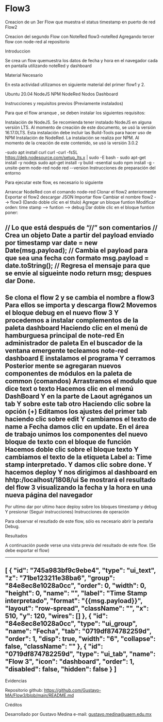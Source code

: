 # Flow3
Creacion de un 3er Flow que muestra el status timestamp en puerto de red
Flow2

Creacion del segundo Flow con NoteRed flow3-noteRed Agregando tercer flow con node-red al repositorio 

Introduccion

Se crea un flow quemuestra los datos de fecha y hora en el navegador cada en pantalla utilizando noteRed y dashboard

Material Necesario

En esta actividad utilizamos en siguiente material del primer flow1  y 2.

Ubuntu 20.04 NodeJS NPM NodeRed Nodos Dashboard

Instrucciones y requisitos previos (Previamente instalados)

Para que el flow arranque , se deben instalar los siguientes requisitos:

Instalación de NodeJS. Se recomienda tener instalado NodeJS en alguna versión LTS. Al momento de creación de este documento, se usó la versión 16.17.0LTS. Esta instalación debe incluir las Build-Tools para hacer uso de NPM Instalación de NodeRed. La instalación se realiza por NPM. Al momento de la creación de este contenido, se usó la versión 3.0.2

-sudo apt install curl curl -curl -fsSL https://deb.nodesource.com/setup_lts.x | sudo -E bash - sudo apt-get install -y nodejs sudo apt-get install -y bulid -esential sudo npm install -g -unsite-perm node-red node red --version
Instrucciones de preparación del entorno

Para ejecutar este flow, es necesario lo siguiente

Arrancar NodeRed con el comando node-red Clonar el flow2 anteriormente Exportar el flow2 descargar JSON Importar flow Cambiar el nombre flow2 --> flow3 (Dando doble clic en el titulo) Agregar un bloque funtion Modificar orden: time stamp --> funtion --> debug Dar doble clic en el bloque funtion poner:

// Lo que está después de “//” son comentarios // Crea un objeto Date a partir del payload enviado por timestamp var date = new Date(msg.payload); // Cambia el payload para que sea una fecha con formato msg.payload = date.toString(); // Regresa el mensaje para que se envíe al sigueinte nodo return msg; despues dar Done.
-------------------------------
Se clona el flow 2 y se cambia el nombre a flow3
Para ellos se importa y descarga flow2
Movemos el bloque debug en el nuevo flow 3
Y procedemos a instalar complementos de la paleta dashboard
Haciendo clic en el menú de hamburguesa principal de note-red
En administrador de paleta
En el buscador de la ventana emergente tecleamos note-red dashboard
E instalamos el programa
Y cerramos
Posterior mente se agregaran nuevos componentes de módulos en la paleta de common (comandos)
Arrastramos el modulo que dice text o texto
Hacemos clic en el menú DashBoard
Y en la parte de Laout agréganos un tab
Y sobre este tab otro
Haciendo clic sobre la opción (+)
Editamos los ajustes del primer tab haciendo clic sobre edit
Y cambiamos el texto de name a Fecha damos clic en update.
En el área de trabajo unimos los componentes del nuevo bloque de texto con el bloque de función
Hacemos doble clic sobre el bloque texto
Y cambiamos el texto de la etiqueta Label a: Time stamp interpretado.
Y damos clic sobre done.
Y hacemos deploy
Y nos dirigimos al dashboard en hhtp:/localhost/1808/ui
Se mostrará el resultado del flow 3 visualizando la fecha y la hora en una nueva página del navegador
-------------------------------
Por ultimo dar por ultimo hace deploy sobre los bloques timestamp y debug Y presionar (Seguir instrucciones)
Instrucciones de operación

Para observar el resutlado de este flow, sólo es necesario abrir la pestaña Debug.

Resultados

A continuación puede verse una vista previa del resultado de este flow. (Se debe exportar el flow)

--------------------------
[
    {
        "id": "745a983bf9c9ebe4",
        "type": "ui_text",
        "z": "71be123211e38ba6",
        "group": "84e8ec8e1028a0cc",
        "order": 0,
        "width": 0,
        "height": 0,
        "name": "",
        "label": "Time Stamp interpretado",
        "format": "{{msg.payload}}",
        "layout": "row-spread",
        "className": "",
        "x": 510,
        "y": 120,
        "wires": []
    },
    {
        "id": "84e8ec8e1028a0cc",
        "type": "ui_group",
        "name": "Fecha",
        "tab": "0719df874782259d",
        "order": 1,
        "disp": true,
        "width": "6",
        "collapse": false,
        "className": ""
    },
    {
        "id": "0719df874782259d",
        "type": "ui_tab",
        "name": "Flow 3",
        "icon": "dashboard",
        "order": 1,
        "disabled": false,
        "hidden": false
    }
]
--------------------------

Evidencias

Repositorio github: https://github.com/Gustavo-MA/Flow3/blob/main/README.md

Créditos

Desarrollado por Gustavo Medina e-mail: gustavo.medina@uaem.edu.mx
